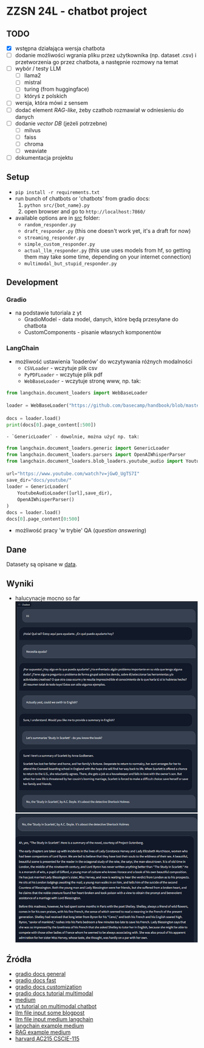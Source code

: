 # ZZSN 24L - chatbot project

## TODO
- [x] wstępna działająca wersja chatbota
- [ ] dodanie możliwości wgrania pliku przez użytkownika (np. dataset .csv) i przetworzenia go przez chatbota, a następnie rozmowy na temat
- [ ] wybór / testy LLM
    - [ ] llama2
    - [ ] mistral
    - [ ] turing (from huggingface)
    - [ ] któryś z polskich
- [ ] wersja, która mówi z sensem
- [ ] dodać element *RAG-like*, żeby czathob rozmawiał w odniesieniu do danych
- [ ] dodanie *vector DB* (jeżeli potrzebne)
    - [ ] milvus
    - [ ] faiss
    - [ ] chroma
    - [ ] weaviate
- [ ] dokumentacja projektu

## Setup
* `pip install -r requirements.txt`
* run bunch of chatbots or 'chatbots' from gradio docs: 
    1. `python src/{bot_name}.py`
    2. open browser and go to `http://localhost:7860/`
* available options are in [src](./src/) folder:
    * `random_responder.py`
    * `draft_responder.py` (this one doesn't work yet, it's a draft for now)
    * `streaming_responder.py`
    * `simple_custom_responder.py`
    * `actual_llm_responder.py` (this use uses models from hf, so getting them may take some time, depending on your internet connection)
    * `multimodal_but_stupid_responder.py`

## Development

### Gradio
* na podstawie tutoriala z yt
    - GradioModel - data model, danych, które będą przesyłane do chatbota
    - CustomComponents - pisanie własnych komponentów

### LangChain
* możliwość ustawienia 'loaderów' do wczytywania różnych modalności
    - `CSVLoader` - wczytuje plik csv
    - `PyPDFLoader` - wczytuje plik pdf
    - `WebBaseLoader` - wczytuje stronę www, np. tak:
```python
from langchain.document_loaders import WebBaseLoader

loader = WebBaseLoader("https://github.com/basecamp/handbook/blob/master/37signals-is-you.md")

docs = loader.load()
print(docs[0].page_content[:500])
```
    - `GenericLoader` - dowolnie, można użyć np. tak:
```python
from langchain.document_loaders.generic import GenericLoader
from langchain.document_loaders.parsers import OpenAIWhisperParser
from langchain.document_loaders.blob_loaders.youtube_audio import YoutubeAudioLoader

url="https://www.youtube.com/watch?v=jGwO_UgTS7I"
save_dir="docs/youtube/"
loader = GenericLoader(
    YoutubeAudioLoader([url],save_dir),
    OpenAIWhisperParser()
)
docs = loader.load()
docs[0].page_content[0:500]
```
* możliwość pracy 'w trybie' QA (*question answering*)

## Dane
Datasety są opisane w [data](./data/).

## Wyniki
* halucynacje mocno so far 
![part-0](./assets/results-0.png)
![part-1](./assets/results-1.png)

## Źródła
* [gradio docs general](https://www.gradio.app/docs/gradio/chatbot)
* [gradio docs fast](https://www.gradio.app/guides/creating-a-chatbot-fast)
* [gradio docs customization](https://www.gradio.app/guides/creating-a-custom-chatbot-with-blocks)
* [gradio docs tutorial multimodal](https://www.gradio.app/guides/multimodal-chatbot-part1)
* [medium](https://medium.com/@anu.surabhi1980/building-a-simple-chatbot-with-transformers-and-gradio-c7913c21217f)
* [yt tutorial on multimodal chatbot](https://www.youtube.com/watch?v=IVJkOHTBPn0&ab_channel=HuggingFace)
* [llm file input some blogpost](https://shelf.io/blog/understanding-the-influence-of-llm-inputs-on-outputs/)
* [llm file input medium langchain](https://medium.com/@hamzafergougui/speak-to-your-data-using-langchain-and-llms-78afb42d4c36)
* [langchain example medium](https://medium.com/@weidagang/hello-llm-building-a-local-chatbot-with-langchain-and-llama2-3a4449fc4c03)
* [RAG example medium](https://medium.com/@iankelk/rag-detective-retrieval-augmented-generation-with-website-data-5a748b063040)
* [harvard AC215 CSCIE-115](https://harvard-iacs.github.io/2023-AC215/)
